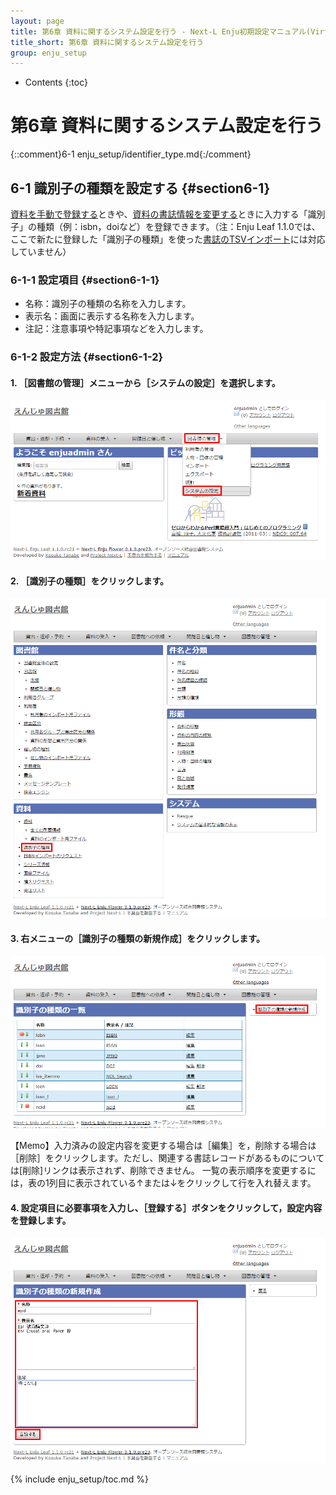 ```yaml
---
layout: page
title: 第6章 資料に関するシステム設定を行う - Next-L Enju初期設定マニュアル(VirtualBox編)
title_short: 第6章 資料に関するシステム設定を行う
group: enju_setup
---
```


* Contents
{:toc}

第6章 資料に関するシステム設定を行う
================

{::comment}6-1 enju_setup/identifier_type.md{:/comment}

6-1 識別子の種類を設定する {#section6-1}
----------------------------------------

[資料を手動で登録する](enju_operation_4.html#section4-2-7)ときや、[資料の書誌情報を変更する](enju_operation_4.html#section4-2-8)ときに入力する「識別子」の種類（例：isbn，doiなど）を登録できます。（注：Enju Leaf 1.1.0では、ここで新たに登録した「識別子の種類」を使った[書誌のTSVインポート](enju_operation_4.html#section4-2-10)には対応していません）

### 6-1-1 設定項目 {#section6-1-1}

* 名称：識別子の種類の名称を入力します。
* 表示名：画面に表示する名称を入力します。
* 注記：注意事項や特記事項などを入力します。

### 6-1-2 設定方法 {#section6-1-2}

#### 1. ［図書館の管理］メニューから［システムの設定］を選択します。  

![システムの設定](assets/images/image_system_setup.png)

#### 2. ［識別子の種類］をクリックします。  

![識別子の種類の設定](assets/images/image_initial_079.png)

#### 3. 右メニューの［識別子の種類の新規作成］をクリックします。  

![識別子の種類の新規作成](assets/images/image_initial_081.png)  

<div class="alert alert-info memo">
【Memo】入力済みの設定内容を変更する場合は［編集］を，削除する場合は［削除］をクリックします。ただし、関連する書誌レコードがあるものについては[削除]リンクは表示されず、削除できません。  
一覧の表示順序を変更するには，表の1列目に表示されている↑または↓をクリックして行を入れ替えます。
</div>

#### 4. 設定項目に必要事項を入力し、［登録する］ボタンをクリックして，設定内容を登録します。  

![識別子の種類の作成](assets/images/image_initial_083.png)  

{% include enju_setup/toc.md %}
